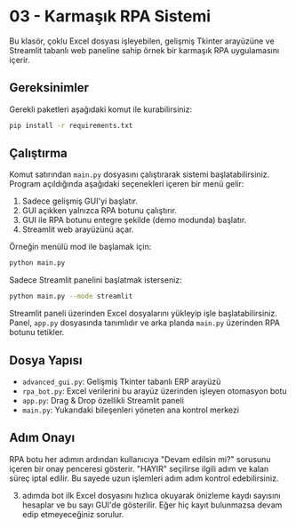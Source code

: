 # 03 - Karmaşık RPA Sistemi

Bu klasör, çoklu Excel dosyası işleyebilen, gelişmiş Tkinter arayüzüne ve Streamlit tabanlı web paneline sahip örnek bir karmaşık RPA uygulamasını içerir.

## Gereksinimler

Gerekli paketleri aşağıdaki komut ile kurabilirsiniz:

```bash
pip install -r requirements.txt
```

## Çalıştırma

Komut satırından `main.py` dosyasını çalıştırarak sistemi başlatabilirsiniz. Program açıldığında aşağıdaki seçenekleri içeren bir menü gelir:

1. Sadece gelişmiş GUI'yi başlatır.
2. GUI açıkken yalnızca RPA botunu çalıştırır.
3. GUI ile RPA botunu entegre şekilde (demo modunda) başlatır.
4. Streamlit web arayüzünü açar.

Örneğin menülü mod ile başlamak için:
```bash
python main.py
```

Sadece Streamlit panelini başlatmak isterseniz:
```bash
python main.py --mode streamlit
```

Streamlit paneli üzerinden Excel dosyalarını yükleyip işle başlatabilirsiniz. Panel, `app.py` dosyasında tanımlıdır ve arka planda `main.py` üzerinden RPA botunu tetikler.

## Dosya Yapısı

- `advanced_gui.py`: Gelişmiş Tkinter tabanlı ERP arayüzü
- `rpa_bot.py`: Excel verilerini bu arayüz üzerinden işleyen otomasyon botu
- `app.py`: Drag & Drop özellikli Streamlit paneli
- `main.py`: Yukarıdaki bileşenleri yöneten ana kontrol merkezi

## Adım Onayı

RPA botu her adımın ardından kullanıcıya "Devam edilsin mi?" sorusunu içeren
bir onay penceresi gösterir. "HAYIR" seçilirse ilgili adım ve kalan süreç
iptal edilir. Bu sayede uzun işlemleri adım adım kontrol edebilirsiniz.

3. adımda bot ilk Excel dosyasını hızlıca okuyarak önizleme kaydı sayısını
hesaplar ve bu sayı GUI'de gösterilir. Eğer hiç kayıt bulunmazsa devam edip
etmeyeceğiniz sorulur.
